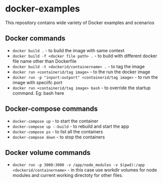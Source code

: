 # docker-examples
This repository contains wide variety of Docker examples and scenarios

## Docker commands

* `docker build .` - to build the image with same context
* `docker build -f <docker file path> .` - to build with different docker file name other than Dockerfile
* `docker build -t <dockerid/containername> .` - to tag the image
* `docker run <containerid/tag image>` - to the run the docker image
* `docker run -p "inport:outport" <containerid/tag image>` - to run the image with speciifc port
* `docker run <containerid/tag image> bash` - to override the startup command. Eg: bash here

## Docker-compose commands

* `docker-compose up` - to start the container
* `docker-compose up --build` - to rebuild and start the app
* `docker-compose ps` - to list all the containers
* `docker-compose down` - to stop the containers

## Docker volume commands

* `docker run -p 3000:3000 -v /app/node_modules -v $(pwd):/app <dockerid/containername>` - in this case use workdir volumes for node modules and current working directoty for other files.
